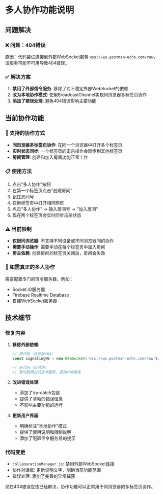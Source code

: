 # 多人协作功能说明

## 问题解决

### ❌ 问题：404错误
原因：代码尝试连接到外部WebSocket服务 `wss://ws.postman-echo.com/raw`，该服务可能不可用导致404错误。

### ✅ 解决方案
1. **禁用了外部信令服务**: 移除了对不稳定外部WebSocket的依赖
2. **改为本地协作模式**: 使用BroadcastChannel实现同浏览器多标签页协作
3. **添加了错误处理**: 避免404错误影响主要功能

## 当前协作功能

### 🎯 支持的协作方式
- **同浏览器多标签页协作**: 在同一个浏览器中打开多个标签页
- **实时状态同步**: 一个标签页的击杀操作会同步到其他标签页
- **房间管理**: 创建和加入房间功能正常工作

### 📋 使用方法
1. 点击"多人协作"按钮
2. 在第一个标签页点击"创建房间"
3. 记住房间号
4. 在新标签页中打开相同网页
5. 点击"多人协作" → 输入房间号 → "加入房间"
6. 现在两个标签页会实时同步击杀状态

### ⚠️ 当前限制
- **仅限同浏览器**: 不支持不同设备或不同浏览器间的协作
- **需要手动操作**: 需要手动在每个标签页中加入房间
- **房主依赖**: 创建房间的标签页关闭后，房间会失效

### 🔧 如需真正的多人协作
需要配置专门的信令服务器，例如：
- Socket.IO服务器
- Firebase Realtime Database
- 自建WebSocket服务器

## 技术细节

### 修复内容
1. **移除外部依赖**: 
   ```javascript
   // 原代码（会导致404）
   const signalingWs = new WebSocket('wss://ws.postman-echo.com/raw');
   
   // 新代码（已禁用）
   // 暂时禁用在线信令服务，避免404错误
   ```

2. **改进错误处理**:
   - 添加了try-catch包装
   - 提供了清晰的错误信息
   - 不影响主要功能的运行

3. **更新用户界面**:
   - 明确标注"本地协作"模式
   - 提供了使用说明和限制说明
   - 添加了配置信令服务器的提示

### 代码变更
- `collaborationManager.js`: 禁用外部WebSocket连接
- 协作对话框: 更新说明文字，明确当前功能范围
- 错误处理: 添加了完善的异常捕获

现在404错误应该已经解决，协作功能可以正常用于同浏览器的多标签页协作。
